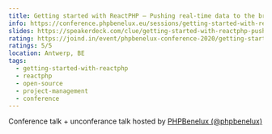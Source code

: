 ```yaml
---
title: Getting started with ReactPHP – Pushing real-time data to the browser + Open-Source Project Management 101
info: https://conference.phpbenelux.eu/sessions/getting-started-with-reactphp-pushing-real-time-data-to-the-browser/
slides: https://speakerdeck.com/clue/getting-started-with-reactphp-pushing-real-time-data-to-the-browser-phpbenelux20
rating: https://joind.in/event/phpbenelux-conference-2020/getting-started-with-reactphp---pushing-real-time-data-to-the-browser
ratings: 5/5
location: Antwerp, BE
tags:
  - getting-started-with-reactphp
  - reactphp
  - open-source
  - project-management
  - conference
---
```

Conference talk + unconferance talk hosted by [PHPBenelux (@phpbenelux)](https://conference.phpbenelux.eu/)
